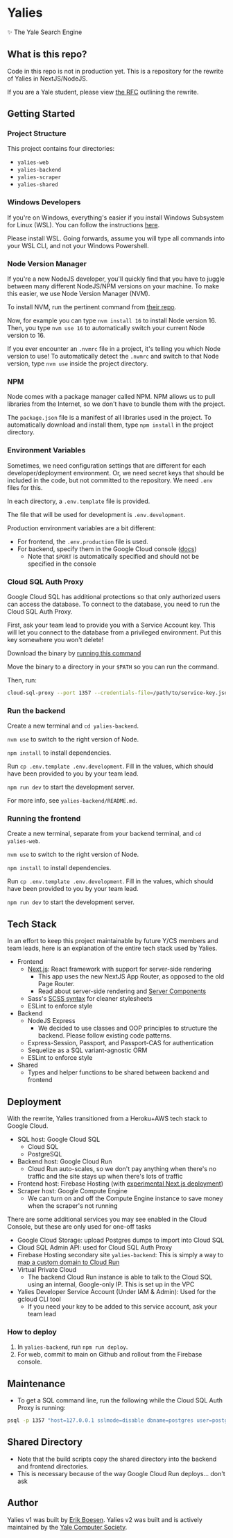 # Yalies
✨ The Yale Search Engine

## What is this repo?
Code in this repo is not in production yet. This is a repository for the rewrite of Yalies in NextJS/NodeJS.

If you are a Yale student, please view [the RFC](https://docs.google.com/document/d/1r285wAVGrB8fHPuPhyfj-cS82dlf8eJQpG0bjwicp0o/edit?usp=sharing) outlining the rewrite.

## Getting Started

### Project Structure
This project contains four directories:
- `yalies-web`
- `yalies-backend`
- `yalies-scraper`
- `yalies-shared`

### Windows Developers
If you're on Windows, everything's easier if you install Windows Subsystem for Linux (WSL). You can follow the instructions [here](https://docs.microsoft.com/en-us/windows/wsl/install).

Please install WSL. Going forwards, assume you will type all commands into your WSL CLI, and not your Windows Powershell.

### Node Version Manager

If you're a new NodeJS developer, you'll quickly find that you have to juggle between many different NodeJS/NPM versions on your machine. To make this easier, we use Node Version Manager (NVM).

To install NVM, run the pertinent command from [their repo](https://github.com/nvm-sh/nvm).

Now, for example you can type `nvm install 16` to install Node version 16. Then, you type `nvm use 16` to automatically switch your current Node version to 16.

If you ever encounter an `.nvmrc` file in a project, it's telling you which Node version to use! To automatically detect the `.nvmrc` and switch to that Node version, type `nvm use` inside the project directory.

### NPM

Node comes with a package manager called NPM. NPM allows us to pull libraries from the Internet, so we don't have to bundle them with the project.

The `package.json` file is a manifest of all libraries used in the project. To automatically download and install them, type `npm install` in the project directory.

### Environment Variables

Sometimes, we need configuration settings that are different for each developer/deployment environment. Or, we need secret keys that should be included in the code, but not committed to the repository. We need `.env` files for this.

In each directory, a `.env.template` file is provided.

The file that will be used for development is `.env.development`.

Production environment variables are a bit different:
- For frontend, the `.env.production` file is used.
- For backend, specify them in the Google Cloud console ([docs](https://cloud.google.com/run/docs/configuring/services/environment-variables#setting))
	- Note that `$PORT` is automatically specified and should not be specified in the console

### Cloud SQL Auth Proxy

Google Cloud SQL has additional protections so that only authorized users can access the database. To connect to the database, you need to run the Cloud SQL Auth Proxy.

First, ask your team lead to provide you with a Service Account key. This will let you connect to the database from a privileged environment. Put this key somewhere you won't delete!

Download the binary by [running this command](https://cloud.google.com/sql/docs/mysql/sql-proxy#mac-m1)

Move the binary to a directory in your `$PATH` so you can run the command.

Then, run:

```bash
cloud-sql-proxy --port 1357 --credentials-file=/path/to/service-key.json  yalies:us-central1:yalies-sql-prod
```

### Run the backend

Create a new terminal and `cd yalies-backend`.

`nvm use` to switch to the right version of Node.

`npm install` to install dependencies.

Run `cp .env.template .env.development`. Fill in the values, which should have been provided to you by your team lead.

`npm run dev` to start the development server.

For more info, see `yalies-backend/README.md`.

### Running the frontend

Create a new terminal, separate from your backend terminal, and `cd yalies-web`.

`nvm use` to switch to the right version of Node.

`npm install` to install dependencies.

Run `cp .env.template .env.development`. Fill in the values, which should have been provided to you by your team lead.

`npm run dev` to start the development server.

## Tech Stack
In an effort to keep this project maintainable by future Y/CS members and team leads, here is an explanation of the entire tech stack used by Yalies.

- Frontend
	- [Next.js](https://nextjs.org/): React framework with support for server-side rendering
		- This app uses the new NextJS App Router, as opposed to the old Page Router.
		- Read about server-side rendering and [Server Components](https://nextjs.org/docs/app/building-your-application/rendering/server-components)
	- Sass's [SCSS syntax](https://sass-lang.com/documentation/) for cleaner stylesheets
	- ESLint to enforce style
- Backend
	- NodeJS Express
		- We decided to use classes and OOP principles to structure the backend. Please follow existing code patterns.
	- Express-Session, Passport, and Passport-CAS for authentication
	- Sequelize as a SQL variant-agnostic ORM
	- ESLint to enforce style
- Shared
	- Types and helper functions to be shared between backend and frontend

## Deployment
With the rewrite, Yalies transitioned from a Heroku+AWS tech stack to Google Cloud.

- SQL host: Google Cloud SQL
	- Cloud SQL
	- PostgreSQL
- Backend host: Google Cloud Run
	- Cloud Run auto-scales, so we don't pay anything when there's no traffic and the site stays up when there's lots of traffic
- Frontend host: Firebase Hosting (with [experimental Next.js deployment](https://firebase.google.com/docs/hosting/frameworks/nextjs))
- Scraper host: Google Compute Engine
	- We can turn on and off the Compute Engine instance to save money when the scraper's not running

There are some additional services you may see enabled in the Cloud Console, but these are only used for one-off tasks
- Google Cloud Storage: upload Postgres dumps to import into Cloud SQL
- Cloud SQL Admin API: used for Cloud SQL Auth Proxy
- Firebase Hosting secondary site `yalies-backend`: This is simply a way to [map a custom domain to Cloud Run](https://cloud.google.com/run/docs/mapping-custom-domains#firebase)
- Virtual Private Cloud
	- The backend Cloud Run instance is able to talk to the Cloud SQL using an internal, Google-only IP. This is set up in the VPC
- Yalies Developer Service Account (Under IAM & Admin): Used for the gcloud CLI tool
	- If you need your key to be added to this service account, ask your team lead

### How to deploy
1. In `yalies-backend`, run `npm run deploy`.
2. For web, commit to main on Github and rollout from the Firebase console.

## Maintenance
- To get a SQL command line, run the following while the Cloud SQL Auth Proxy is running:

```bash
psql -p 1357 "host=127.0.0.1 sslmode=disable dbname=postgres user=postgres"
```

## Shared Directory
- Note that the build scripts copy the shared directory into the backend and frontend directories.
- This is necessary because of the way Google Cloud Run deploys... don't ask

## Author

Yalies v1 was built by [Erik Boesen](https://github.com/ErikBoesen). Yalies v2 was built and is actively maintained by the [Yale Computer Society](https://yalecomputersociety.org/).
